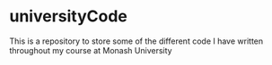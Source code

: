 # universityCode
This is a repository to store some of the different code I have written throughout my course at Monash University
